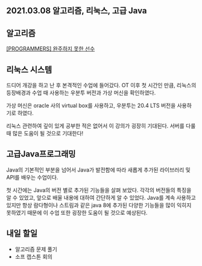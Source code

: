 ## 2021.03.08 알고리즘, 리눅스, 고급 Java

## 알고리즘

[[PROGRAMMERS] 완주하지 못한 선수](https://hyeonic.tistory.com/160)

## 리눅스 시스템

드디어 개강을 하고 난 후 본격적인 수업에 들어갔다. OT 이후 첫 시간인 만큼, 리눅스의 등장배경과 수업 때 사용하는 우분투 버전과 가상 머신을 확인하였다. 

가상 머신은 oracle 사의 virtual box를 사용하고, 우분투는 20.4 LTS 버전을 사용하기로 하였다. 

리눅스 관련하여 깊이 있게 공부한 적은 없어서 이 강의가 굉장히 기대된다. 서버를 다룰 때 많은 도움이 될 것으로 기대한다!

## 고급Java프로그래밍

Java의 기본적인 부분을 넘어서 Java가 발전함에 따라 새롭게 추가된 라이브러리 및 API를 배우는 수업이다. 

첫 시간에는 Java의 버전 별로 추가된 기능들을 살펴 보았다. 각각의 버전들의 특징을 알 수 있었고, 앞으로 배울 내용에 대하여 간단하게 알 수 있었다. Java를 계속 사용하고 있지만 항상 람다형이나 스트림과 같은 java 8에 추가된 다양한 기능들을 많이 익히지 못하였기 때문에 이 수업 또한 굉장한 도움이 될 것으로 예상된다.

## 내일 할일
 - 알고리즘 문제 풀기
 - 소프 캡스톤 회의